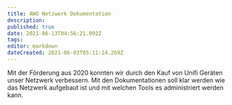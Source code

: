 ```yaml
---
title: AWO Netzwerk Dokumentation
description: 
published: true
date: 2021-06-13T04:56:21.092Z
tags: 
editor: markdown
dateCreated: 2021-06-03T05:11:24.269Z
---
```


Mit der Förderung aus 2020 konnten wir durch den Kauf von Unifi Geräten unser Netzwerk verbessern. Mit den Dokumentationen soll klar werden wie das Netzwerk aufgebaut ist und mit welchen Tools es administriert werden kann.